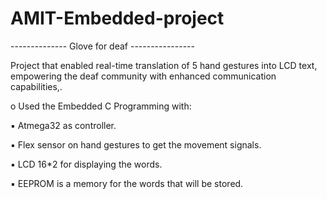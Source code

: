 # AMIT-Embedded-project
-------------- Glove for deaf ----------------

Project that enabled real-time translation of 5 hand gestures into LCD text, empowering the deaf community with enhanced communication capabilities,. 

o Used the Embedded C Programming with:

▪ Atmega32 as controller.

▪ Flex sensor on hand gestures to get the movement signals.

▪ LCD 16*2 for displaying the words.

▪ EEPROM is a memory for the words that will be stored.
